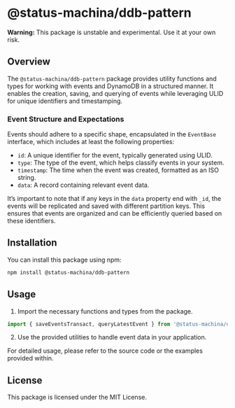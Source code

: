 # @status-machina/ddb-pattern

**Warning:** This package is unstable and experimental. Use it at your own risk.

## Overview

The `@status-machina/ddb-pattern` package provides utility functions and types for working with events and DynamoDB in a structured manner. It enables the creation, saving, and querying of events while leveraging ULID for unique identifiers and timestamping.

### Event Structure and Expectations

Events should adhere to a specific shape, encapsulated in the `EventBase` interface, which includes at least the following properties:
- `id`: A unique identifier for the event, typically generated using ULID.
- `type`: The type of the event, which helps classify events in your system.
- `timestamp`: The time when the event was created, formatted as an ISO string.
- `data`: A record containing relevant event data.

It’s important to note that if any keys in the `data` property end with `_id`, the events will be replicated and saved with different partition keys. This ensures that events are organized and can be efficiently queried based on these identifiers.

## Installation

You can install this package using npm:

```bash
npm install @status-machina/ddb-pattern
```

## Usage

1. Import the necessary functions and types from the package.

```typescript
import { saveEventsTransact, queryLatestEvent } from '@status-machina/ddb-pattern';
```

2. Use the provided utilities to handle event data in your application.

For detailed usage, please refer to the source code or the examples provided within.

## License

This package is licensed under the MIT License.
